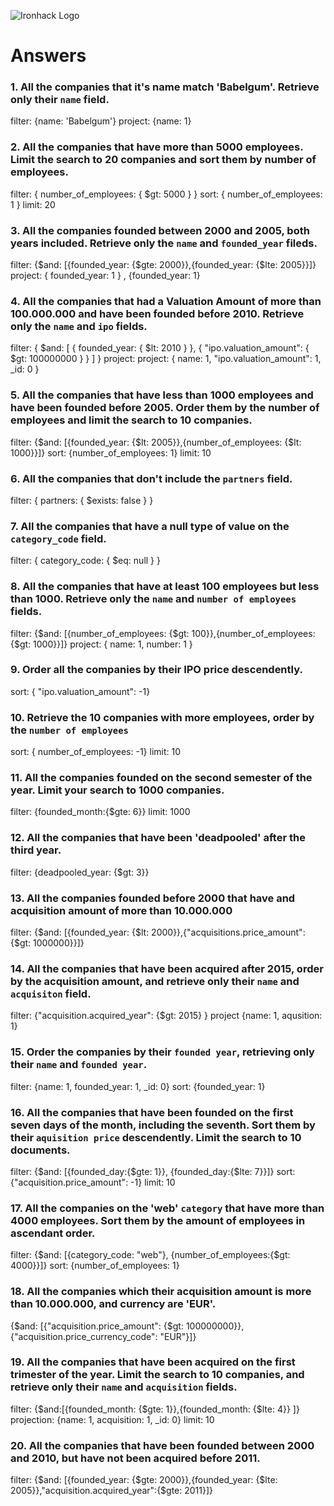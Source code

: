 ![Ironhack Logo](https://i.imgur.com/1QgrNNw.png)

# Answers

### 1. All the companies that it's name match 'Babelgum'. Retrieve only their `name` field.

filter: {name: 'Babelgum'}
project: {name: 1}

### 2. All the companies that have more than 5000 employees. Limit the search to 20 companies and sort them by **number of employees**.

filter: { number_of_employees: { $gt: 5000 } }
sort: { number_of_employees: 1 }
limit: 20

### 3. All the companies founded between 2000 and 2005, both years included. Retrieve only the `name` and `founded_year` fileds.

filter: {$and: [{founded_year: {$gte: 2000}},{founded_year: {$lte: 2005}}]}
project: { founded_year: 1 } , {founded_year: 1}

### 4. All the companies that had a Valuation Amount of more than 100.000.000 and have been founded before 2010. Retrieve only the `name` and `ipo` fields.

filter: { $and: [ { founded_year: { $lt: 2010 } }, { "ipo.valuation_amount": { $gt: 100000000 } } ] }
project: project: { name: 1, "ipo.valuation_amount": 1, _id: 0 }

### 5. All the companies that have less than 1000 employees and have been founded before 2005. Order them by the number of employees and limit the search to 10 companies.

filter: {$and: [{founded_year: {$lt: 2005}},{number_of_employees: {$lt: 1000}}]}
sort: {number_of_employees: 1}
limit: 10

### 6. All the companies that don't include the `partners` field.

filter: { partners: { $exists: false } }

### 7. All the companies that have a null type of value on the `category_code` field.

filter:  { category_code: { $eq: null } }

### 8. All the companies that have at least 100 employees but less than 1000. Retrieve only the `name` and `number of employees` fields.

filter: {$and: [{number_of_employees: {$gt: 100}},{number_of_employees: {$gt: 1000}}]}
project: { name: 1, number: 1 }

### 9. Order all the companies by their IPO price descendently.

sort: { "ipo.valuation_amount": -1}

### 10. Retrieve the 10 companies with more employees, order by the `number of employees`

sort: { number_of_employees: -1}
limit: 10

### 11. All the companies founded on the second semester of the year. Limit your search to 1000 companies.

filter: {founded_month:{$gte: 6}}
limit: 1000

### 12. All the companies that have been 'deadpooled' after the third year.

filter: {deadpooled_year: {$gt: 3}}

### 13. All the companies founded before 2000 that have and acquisition amount of more than 10.000.000

filter: {$and: [{founded_year: {$lt: 2000}},{"acquisitions.price_amount": {$gt: 1000000}}]}

### 14. All the companies that have been acquired after 2015, order by the acquisition amount, and retrieve only their `name` and `acquisiton` field.

filter: {"acquisition.acquired_year": {$gt: 2015} }
project {name: 1, aqusition: 1}


### 15. Order the companies by their `founded year`, retrieving only their `name` and `founded year`.

filter: {name: 1, founded_year: 1, _id: 0}
sort: {founded_year: 1}

### 16. All the companies that have been founded on the first seven days of the month, including the seventh. Sort them by their `aquisition price` descendently. Limit the search to 10 documents.

filter: {$and: [{founded_day:{$gte: 1}}, {founded_day:{$lte: 7}}]}
sort: {"acquisition.price_amount": -1}
limit: 10

### 17. All the companies on the 'web' `category` that have more than 4000 employees. Sort them by the amount of employees in ascendant order.

filter: {$and: [{category_code: "web"}, {number_of_employees:{$gt: 4000}}]}
sort: {number_of_employees: 1}

### 18. All the companies which their acquisition amount is more than 10.000.000, and currency are 'EUR'.

{$and: [{"acquisition.price_amount": {$gt: 100000000}}, {"acquisition.price_currency_code": "EUR"}]}

### 19. All the companies that have been acquired on the first trimester of the year. Limit the search to 10 companies, and retrieve only their `name` and `acquisition` fields.

filter: {$and:[{founded_month: {$gte: 1}},{founded_month: {$lte: 4}} ]}
projection: {name: 1, acquisition: 1, _id: 0}
limit: 10

### 20. All the companies that have been founded between 2000 and 2010, but have not been acquired before 2011.

filter: {$and: [{founded_year: {$gte: 2000}},{founded_year: {$lte: 2005}},"acquisition.acquired_year":{$gte: 2011}]}
